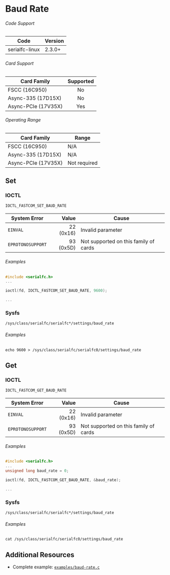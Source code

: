 # Baud Rate

###### Code Support
| Code | Version |
| ---- | ------- |
| serialfc-linux | 2.3.0+ |

###### Card Support
| Card Family | Supported |
| ----------- |:-----:|
| FSCC (16C950) | No |
| Async-335 (17D15X) | No |
| Async-PCIe (17V35X) | Yes |


###### Operating Range
| Card Family | Range |
| ----------- | ----- |
| FSCC (16C950) | N/A |
| Async-335 (17D15X) | N/A |
| Async-PCIe (17V35X) | Not required |



## Set
### IOCTL
```c
IOCTL_FASTCOM_SET_BAUD_RATE
```

| System Error | Value | Cause |
| ------------ | -----:| ----- |
| `EINVAL` | 22 (0x16) | Invalid parameter |
| `EPROTONOSUPPORT` | 93 (0x5D) | Not supported on this family of cards |

###### Examples
```c
#include <serialfc.h>
...

ioctl(fd, IOCTL_FASTCOM_SET_BAUD_RATE, 9600);

...
```

### Sysfs
```
/sys/class/serialfc/serialfc*/settings/baud_rate
```

###### Examples
```
echo 9600 > /sys/class/serialfc/serialfc0/settings/baud_rate
```

## Get
### IOCTL
```c
IOCTL_FASTCOM_GET_BAUD_RATE
```

| System Error | Value | Cause |
| ------------ | -----:| ----- |
| `EINVAL` | 22 (0x16) | Invalid parameter |
| `EPROTONOSUPPORT` | 93 (0x5D) | Not supported on this family of cards |

###### Examples
```c
#include <serialfc.h>
...
unsigned long baud_rate = 0;

ioctl(fd, IOCTL_FASTCOM_GET_BAUD_RATE, &baud_rate);

...
```

### Sysfs
```
/sys/class/serialfc/serialfc*/settings/baud_rate
```

###### Examples
```
cat /sys/class/serialfc/serialfc0/settings/baud_rate
```

## Additional Resources
- Complete example: [`examples/baud-rate.c`](../examples/baud-rate.c)
